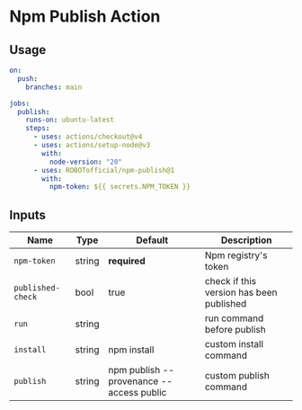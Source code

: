 # Npm Publish Action

## Usage

```yml
on:
  push:
    branches: main

jobs:
  publish:
    runs-on: ubuntu-latest
    steps:
      - uses: actions/checkout@v4
      - uses: actions/setup-node@v3
        with:
          node-version: "20"
      - uses: ROBOTofficial/npm-publish@1
        with:
          npm-token: ${{ secrets.NPM_TOKEN }}
```

## Inputs

| Name              | Type   | Default                                  | Description                              |
| ----------------- | ------ | ---------------------------------------- | ---------------------------------------- |
| `npm-token`       | string | **required**                             | Npm registry's token                     |
| `published-check` | bool   | true                                     | check if this version has been published |
| `run`             | string |                                          | run command before publish               |
| `install`         | string | npm install                              | custom install command                   |
| `publish`         | string | npm publish --provenance --access public | custom publish command                   |
